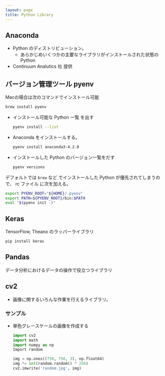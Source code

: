 ```yaml
---
layout: page
title: Python Library
---
```


## Anaconda

* Python のディストリビューション。
    * あらかじめいくつかの主要なライブラリがインストールされた状態の Python
* Continuum Analutics 社 提供

## バージョン管理ツール pyenv

Macの場合は次のコマンドでインストール可能

```sh
brew install pyenv
```

* インストール可能な Python 一覧 を出す
    ```sh
    pyenv install --list
    ```
* Anaconda をインストールする。
    ```sh
    pyenv install anaconda3-4.2.0
    ```
* インストールした Python のバージョン一覧をだす
    ```sh
    pyenv versions
    ```

デフォルトでは `brew` など でインストールした Python が優先されてしまうので、 rc ファイル に次を加える。

```sh
export PYENV_ROOT="${HOME}/.pyenv"
export PATH=${PYENV_ROOT}/bin:$PATH
eval "$(pyenv init -)"
```

## Keras

TensorFlow, Theano のラッパーライブラリ

```sh
pip install keras
```

## Pandas

データ分析におけるデータの操作で役立つライブラリ

## cv2

* 画像に関するいろんな作業を行えるライブラリ。

### サンプル

* 単色グレースケールの画像を作成する
    
    ```python
    import cv2
    import math
    import numpy as np
    Import random
    
    img = np.ones((750, 750, 3), np.float64)
    img *= int(random.random() * 256)
    cv2.imwrite('random.jpg', img)
    ```
